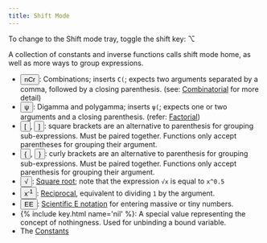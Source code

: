 ```yaml
---
title: Shift Mode
---
```


To change to the Shift mode tray, toggle the shift key: <label class="toggle normal"><innput type="checkbox"/><span>⌥</span></label>

A collection of constants and inverse functions calls shift mode home, as well as more ways to group expressions.

- <button class="normal shift"><span class="primary"><span>nCr</span></span></button>: Combinations; inserts `C(`; expects two arguments separated by a comma, followed by a closing parenthesis. (see: [Combinatorial](/graphca/functions/combinatorial.html) for more detail)
- <button class="normal shift"><span class="primary"><span>ψ</span></span></button>: Digamma and polygamma; inserts `ψ(`; expects one or two arguments and a closing parenthesis. (refer: [Factorial](/graphca/functions/factorial.html))
- <button class="normal shift"><span class="primary"><span>[</span></span></button>, <button class="normal shift"><span class="primary"><span>]</span></span></button>: square brackets are an alternative to parenthesis for grouping sub-expressions. Must be paired together. Functions only accept parentheses for grouping their argument.
- <button class="normal shift"><span class="primary"><span>{</span></span></button>, <button class="normal shift"><span class="primary"><span>}</span></span></button>: curly brackets are an alternative to parenthesis for grouping sub-expressions. Must be paired together. Functions only accept parenthesis for grouping their argument.
- <button class="normal shift"><span class="primary"><span>√</span></span></button>: [Square root](https://en.wikipedia.org/wiki/Square_root); note that the expression `√x` is equal to `x^0.5`
- <button class="normal shift"><span class="primary"><span>x<sup>-1</sup></span></span></button>: [Reciprocal](https://en.wikipedia.org/wiki/Multiplicative_inverse), equivalent to dividing `1` by the argument.
- <button class="normal shift"><span class="primary"><span>EE</span></span></button>: [Scientific E notation](https://en.wikipedia.org/wiki/Scientific_notation#E_notation) for entering massive or tiny numbers.
- {% include key.html name='nil' %}: A special value representing the concept of nothingness. Used for unbinding a bound variable.
- The [Constants](/graphca/functions/constants.html)

